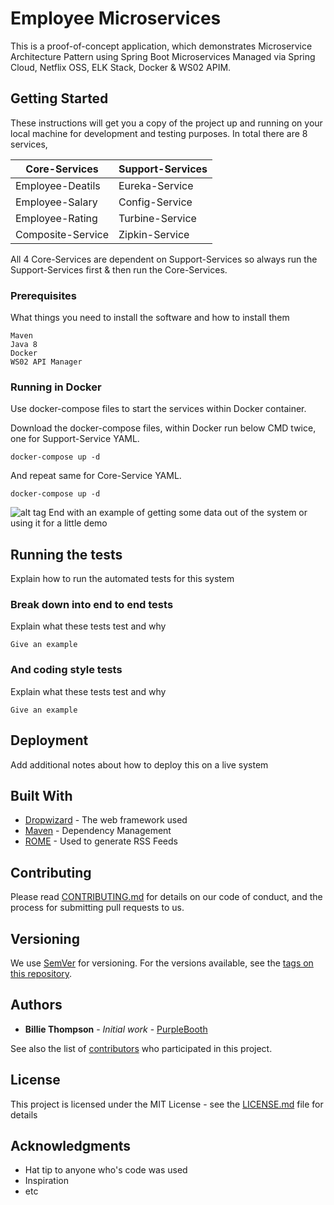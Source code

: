 # Employee Microservices

This is a proof-of-concept application, which demonstrates Microservice Architecture Pattern using Spring Boot Microservices Managed via Spring Cloud, Netflix OSS, ELK Stack, Docker & WS02 APIM.

## Getting Started

These instructions will get you a copy of the project up and running on your local machine for development and testing purposes.
In total there are 8 services,

| Core-Services     | Support-Services | 
| ----------------- |------------------| 
| Employee-Deatils  |Eureka-Service    |
| Employee-Salary   |Config-Service    |
| Employee-Rating   |Turbine-Service   |
| Composite-Service |Zipkin-Service    |

All 4 Core-Services are dependent on Support-Services so always run the Support-Services first & then run the Core-Services.

### Prerequisites

What things you need to install the software and how to install them

```
Maven
Java 8
Docker
WS02 API Manager
```

### Running in Docker

Use docker-compose files to start the services within Docker container.

Download the docker-compose files, within Docker run below CMD twice, one for Support-Service YAML.

```
docker-compose up -d
```

And repeat same for Core-Service YAML.

```
docker-compose up -d
```

![alt tag](http://prntscr.com/gxhdhw)
End with an example of getting some data out of the system or using it for a little demo

## Running the tests

Explain how to run the automated tests for this system

### Break down into end to end tests

Explain what these tests test and why

```
Give an example
```

### And coding style tests

Explain what these tests test and why

```
Give an example
```

## Deployment

Add additional notes about how to deploy this on a live system

## Built With

* [Dropwizard](http://www.dropwizard.io/1.0.2/docs/) - The web framework used
* [Maven](https://maven.apache.org/) - Dependency Management
* [ROME](https://rometools.github.io/rome/) - Used to generate RSS Feeds

## Contributing

Please read [CONTRIBUTING.md](https://gist.github.com/PurpleBooth/b24679402957c63ec426) for details on our code of conduct, and the process for submitting pull requests to us.

## Versioning

We use [SemVer](http://semver.org/) for versioning. For the versions available, see the [tags on this repository](https://github.com/your/project/tags). 

## Authors

* **Billie Thompson** - *Initial work* - [PurpleBooth](https://github.com/PurpleBooth)

See also the list of [contributors](https://github.com/your/project/contributors) who participated in this project.

## License

This project is licensed under the MIT License - see the [LICENSE.md](LICENSE.md) file for details

## Acknowledgments

* Hat tip to anyone who's code was used
* Inspiration
* etc
